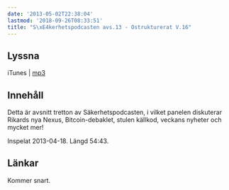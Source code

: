 ```yaml
---
date: '2013-05-02T22:38:04'
lastmod: '2018-09-26T08:33:51'
title: "S\xE4kerhetspodcasten avs.13 - Ostrukturerat V.16"
---
```

## Lyssna

iTunes \| [mp3](http://traffic.libsyn.com/sakerhetspodcasten/Sakpodcasten13ostrukt.mp3)

## Innehåll

Detta är avsnitt tretton av Säkerhetspodcasten, i vilket panelen diskuterar Rikards
nya Nexus, Bitcoin-debaklet, stulen källkod, veckans nyheter och mycket mer!

Inspelat 2013-04-18. Längd 54:43.

## Länkar

Kommer snart.

